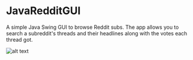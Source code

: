 # JavaRedditGUI

A simple Java Swing GUI to browse Reddit subs. The app allows you to search a subreddit's threads and their headlines along with the votes each thread got. 


![alt text](http://https://raw.githubusercontent.com/Ayanle99/JavaRedditGUI/main/Screen%20Shot%202021-04-06%20at%2012.09.42%20PM.png/to/Screen%20Shot%202021-04-06%20at%2012.09.42%20PM.png.png)
